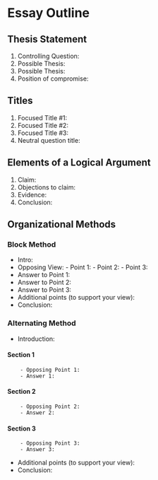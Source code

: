 # Essay Outline

## Thesis Statement
1. Controlling Question:
2. Possible Thesis:
3. Possible Thesis:
4. Position of compromise: 

## Titles 
1. Focused Title #1: 
2. Focused Title #2: 
3. Focused Title #3: 
4. Neutral question title:

## Elements of a Logical Argument 
1. Claim:
2. Objections to claim:
3. Evidence:
4. Conclusion:

## Organizational Methods
### Block Method
- 	Intro:
- 	Opposing View: 
		- Point 1:
		- Point 2:
		- Point 3:
- 	Answer to Point 1:
- 	Answer to Point 2:
- 	Answer to Point 3:
- 	Additional points (to support your view):
- 	Conclusion:

### Alternating Method
- 	Introduction:
#### 	Section 1
		- Opposing Point 1:
		- Answer 1:
#### 	Section 2
		- Opposing Point 2:
		- Answer 2:
#### 	Section 3
		- Opposing Point 3:
		- Answer 3:
- 	Additional points (to support your view):
- 	Conclusion:


